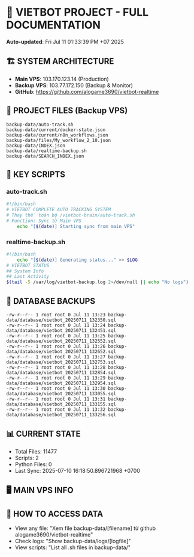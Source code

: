 # 🤖 VIETBOT PROJECT - FULL DOCUMENTATION
**Auto-updated**: Fri Jul 11 01:33:39 PM +07 2025

## 🏗️ SYSTEM ARCHITECTURE
- **Main VPS**: 103.170.123.14 (Production)
- **Backup VPS**: 103.77.172.150 (Backup & Monitor)
- **GitHub**: https://github.com/alogame3690/vietbot-realtime

## 📁 PROJECT FILES (Backup VPS)
```
backup-data/auto-track.sh
backup-data/current/docker-state.json
backup-data/current/n8n_workflows.json
backup-data/files/My_workflow_2_10.json
backup-data/INDEX.json
backup-data/realtime-backup.sh
backup-data/SEARCH_INDEX.json
```

## 🔧 KEY SCRIPTS
### auto-track.sh
```bash
#!/bin/bash
# VIETBOT COMPLETE AUTO TRACKING SYSTEM
# Thay thế toàn bộ /vietbot-brain/auto-track.sh
# Function: Sync từ Main VPS
    echo "[$(date)] Starting sync from main VPS"
```
### realtime-backup.sh
```bash
#!/bin/bash
    echo "[$(date)] Generating status..." >> $LOG
# VIETBOT STATUS
## System Info
## Last Activity
$(tail -5 /var/log/vietbot-backup.log 2>/dev/null || echo "No logs")
```

## 💾 DATABASE BACKUPS
```
-rw-r--r-- 1 root root 0 Jul 11 13:23 backup-data/database/vietbot_20250711_132350.sql
-rw-r--r-- 1 root root 0 Jul 11 13:24 backup-data/database/vietbot_20250711_132451.sql
-rw-r--r-- 1 root root 0 Jul 11 13:25 backup-data/database/vietbot_20250711_132552.sql
-rw-r--r-- 1 root root 0 Jul 11 13:26 backup-data/database/vietbot_20250711_132652.sql
-rw-r--r-- 1 root root 0 Jul 11 13:27 backup-data/database/vietbot_20250711_132753.sql
-rw-r--r-- 1 root root 0 Jul 11 13:28 backup-data/database/vietbot_20250711_132854.sql
-rw-r--r-- 1 root root 0 Jul 11 13:29 backup-data/database/vietbot_20250711_132954.sql
-rw-r--r-- 1 root root 0 Jul 11 13:30 backup-data/database/vietbot_20250711_133055.sql
-rw-r--r-- 1 root root 0 Jul 11 13:31 backup-data/database/vietbot_20250711_133155.sql
-rw-r--r-- 1 root root 0 Jul 11 13:32 backup-data/database/vietbot_20250711_133256.sql
```

## 📊 CURRENT STATE
- Total Files: 11477
- Scripts: 2
- Python Files: 0
- Last Sync: 2025-07-10 16:18:50.896721968 +0700

## 🖥️ MAIN VPS INFO


## 🚨 HOW TO ACCESS DATA
- View any file: "Xem file backup-data/[filename] từ github alogame3690/vietbot-realtime"
- Check logs: "Show backup-data/logs/[logfile]"
- View scripts: "List all .sh files in backup-data/"
